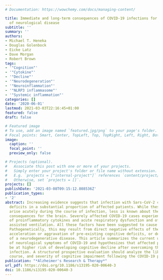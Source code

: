 ```yaml
---
# Documentation: https://wowchemy.com/docs/managing-content/

title: Immediate and long-term consequences of COVID-19 infections for the development
  of neurological disease
subtitle: ''
summary: ''
authors:
- Michael T. Heneka
- Douglas Golenbock
- Eicke Latz
- Dave Morgan
- Robert Brown
tags:
- '"Cognition"'
- '"Cytokine"'
- '"Decline"'
- '"Neurodegeneration"'
- '"Neuroinflammation"'
- '"NLRP3 inflammasome"'
- '"Systemic inflammation"'
categories: []
date: '2020-06-01'
lastmod: 2021-03-03T22:16:45+01:00
featured: false
draft: false

# Featured image
# To use, add an image named `featured.jpg/png` to your page's folder.
# Focal points: Smart, Center, TopLeft, Top, TopRight, Left, Right, BottomLeft, Bottom, BottomRight.
image:
  caption: ''
  focal_point: ''
  preview_only: false

# Projects (optional).
#   Associate this post with one or more of your projects.
#   Simply enter your project's folder or file name without extension.
#   E.g. `projects = ["internal-project"]` references `content/project/deep-learning/index.md`.
#   Otherwise, set `projects = []`.
projects: []
publishDate: '2021-03-08T09:15:12.808536Z'
publication_types:
- '2'
abstract: Increasing evidence suggests that infection with Sars-CoV-2 causes neurological
  deficits in a substantial proportion of affected patients. While these symptoms
  arise acutely during the course of infection, less is known about the possible long-term
  consequences for the brain. Severely affected COVID-19 cases experience high levels
  of proinflammatory cytokines and acute respiratory dysfunction and often require
  assisted ventilation. All these factors have been suggested to cause cognitive decline.
  Pathogenetically, this may result from direct negative effects of the immune reaction,
  acceleration or aggravation of pre-existing cognitive deficits, or de novo induction
  of a neurodegenerative disease. This article summarizes the current understanding
  of neurological symptoms of COVID-19 and hypothesizes that affected patients may
  be at higher risk of developing cognitive decline after overcoming the primary COVID-19
  infection. A structured prospective evaluation should analyze the likelihood, time
  course, and severity of cognitive impairment following the COVID-19 pandemic.
publication: "*Alzheimer's Research & Therapy*"
url_pdf: https://doi.org/10.1186/s13195-020-00640-3
doi: 10.1186/s13195-020-00640-3
---
```

